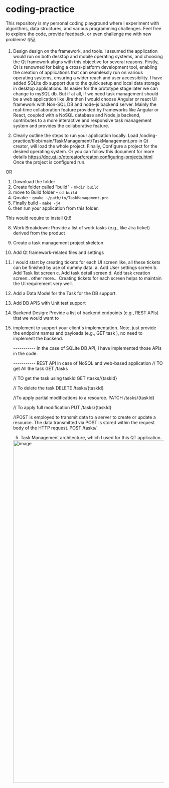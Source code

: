 # coding-practice
This repository is my personal coding playground where I experiment with algorithms, data structures, and various programming challenges. Feel free to explore the code, provide feedback, or even challenge me with new problems! 🤓💻


1. Design design on the framework, and tools.
    I assumed the application would run on both desktop and mobile operating systems, and choosing the Qt framework aligns with this objective for several reasons. Firstly, Qt is renowned for being a cross-platform development tool, enabling the creation of applications that can seamlessly run on various operating systems, ensuring a wider reach and user accessibility. I have added SQLite db support due to the quick setup and local data storage in desktop applications. Its easier for the prototype stage later we can change to mySQL db.
   But if at all, if we need task management should be a web application like Jira then I would choose Angular or react UI framework with Non-SQL DB and node-js backend server. Mainly the real-time collaboration feature provided by frameworks like Angular or React, coupled with a NoSQL database and Node.js backend, contributes to a more interactive and responsive task management system and provides the collaborative feature.

2. Clearly outline the steps to run your application locally.
   Load /coding-practice/blob/main/TaskManagement/TaskManagement.pro in Qt creator, will load the whole project. Finally, Configure a project for the desired operating system. Or you can follow this document for more details https://doc.qt.io/qtcreator/creator-configuring-projects.html
Once the project is configured run.

OR

1. Download the folder
2. Create folder called "build" - `mkdir build`
3. move to Build folder - `cd build`
4. Qmake - `qmake ~/path/to/TaskManagement.pro`
5. Finally build - `make -j4`
6. then run your application from this folder.

This would require to install Qt6

8. Work Breakdown: Provide a list of work tasks (e.g., like Jira ticket) derived from the product
  1. Create a task management project skeleton 
  2. Add Qt framework-related files and settings
  3. I would start by creating tickets for each UI screen like, all these tickets can be finished by use of dummy data. 
       a. Add User settings screen
       b. Add Task list screen
       c. Add task detail screen
       d. Add task creation screen..
       other more...
     Creating tickets for each screen helps to maintain the UI requirement very well.
  4. Add a Data Model for the Task for the DB support.
  5. Add DB APIS with Unit test support
  6. Backend Design: Provide a list of backend endpoints (e.g., REST APIs) that we would want to

4. implement to support your client's implementation. Note, just provide the endpoint names and
payloads (e.g., GET task <object Task>), no need to implement the backend.

----------- In the case of SQLite DB API, I have implemented those APIs in the code.

----------- REST API in case of NoSQL and web-based application
// TO get All the task
GET /tasks

// TO get the task using taskId
GET /tasks/{taskId}

// To delete the task
DELETE /tasks/{taskId}

//To apply partial modifications to a resource.
PATCH /tasks/{taskId}

// To apply full modification
PUT /tasks/{taskId}

//POST is employed to transmit data to a server to create or update a resource. The data transmitted via POST is stored within the request body of the HTTP request.
POST /tasks/
  
5. Task Management architecture, which I used for this QT application.

<img width="1092" alt="image" src="https://github.com/pgupta212-virus/coding-practice/assets/154770651/96c869d0-6ce6-4f97-b3c7-c3fda623ee0d">
